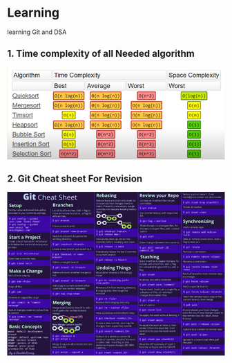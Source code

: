 # Learning
learning Git and DSA

## 1. Time complexity of all Needed algorithm
![Time complexity](https://github.com/hitaishkumar/Learning/blob/main/Time%20Complexity%20of%20all%20Sorting%20algo.png)

## 2.  Git Cheat sheet For Revision
![ Git Cheat sheet](https://github.com/hitaishkumar/Learning/blob/main/Git%20Cheat%20Sheet.png)